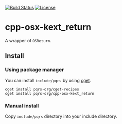 [![Build Status](https://travis-ci.com/pqrs-org/cpp-osx-kext_return.svg?branch=master)](https://travis-ci.com/pqrs-org/cpp-osx-kext_return)
[![License](https://img.shields.io/badge/license-Boost%20Software%20License-blue.svg)](https://github.com/pqrs-org/cpp-osx-kext_return/blob/master/LICENSE.md)

# cpp-osx-kext_return

A wrapper of `OSReturn`.

## Install

### Using package manager

You can install `include/pqrs` by using [cget](https://github.com/pfultz2/cget).

```shell
cget install pqrs-org/cget-recipes
cget install pqrs-org/cpp-osx-kext_return
```

### Manual install

Copy `include/pqrs` directory into your include directory.
